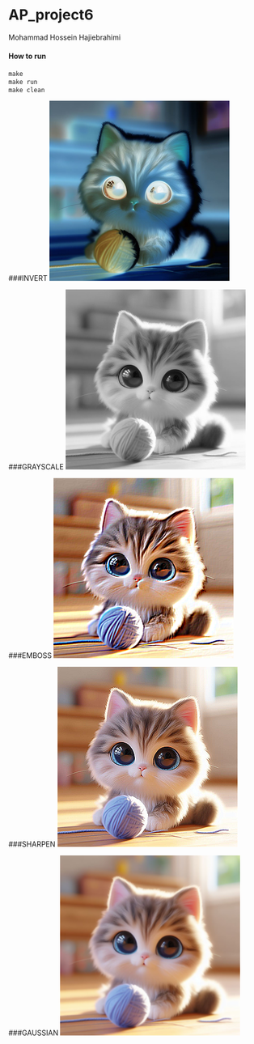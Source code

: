 # AP_project6
Mohammad Hossein Hajiebrahimi

#### How to run
```
make
make run
make clean
```
###INVERT
![Haji](Pic/Invert.bmp)

###GRAYSCALE
![Haji](Pic/Grayscale.bmp)

###EMBOSS
![Haji](Pic/Emboss.bmp)

###SHARPEN
![Haji](Pic/Sharpen.bmp)

###GAUSSIAN
![Haji](Pic/Gaussian.bmp)

